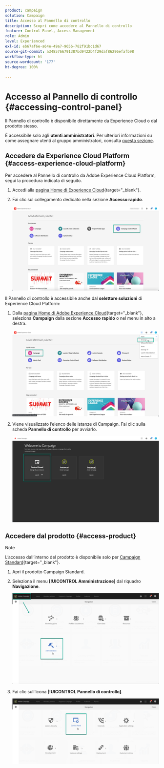 ```yaml
---
product: campaign
solution: Campaign
title: Accesso al Pannello di controllo
description: Scopri come accedere al Pannello di controllo
feature: Control Panel, Access Management
role: Admin
level: Experienced
exl-id: eb67af6e-a64e-49a7-9656-782f91bc1d67
source-git-commit: a3485766791387bd9422b4f29daf86296efafb98
workflow-type: ht
source-wordcount: '177'
ht-degree: 100%

---
```


# Accesso al Pannello di controllo {#accessing-control-panel}

Il Pannello di controllo è disponibile direttamente da Experience Cloud o dal prodotto stesso.

È accessibile solo agli **utenti amministratori**. Per ulteriori informazioni su come assegnare utenti al gruppo amministratori, consulta [questa sezione](../../discover/using/managing-permissions.md).

## Accedere da Experience Cloud Platform {#access-experience-cloud-platform}

Per accedere al Pannello di controllo da Adobe Experience Cloud Platform, segui la procedura indicata di seguito.

1. Accedi alla [pagina Home di Experience Cloud](https://experiencecloud.adobe.com/){target="_blank"}.

1. Fai clic sul collegamento dedicato nella sezione **Accesso rapido**.

   ![](assets/do-not-localize/quickaccess.png)

Il Pannello di controllo è accessibile anche dal **selettore soluzioni** di Experience Cloud Platform:

1. Dalla [pagina Home di Adobe Experience Cloud](https://experiencecloud.adobe.com/){target="_blank"}, seleziona **Campaign** dalla sezione **Accesso rapido** o nel menu in alto a destra.

   ![](assets/do-not-localize/control_panel_access1.png)

1. Viene visualizzato l’elenco delle istanze di Campaign. Fai clic sulla scheda **Pannello di controllo** per avviarlo.

   ![](assets/do-not-localize/control_panel_access2.png)

## Accedere dal prodotto {#access-product}

>[!NOTE]
>
>L’accesso dall’interno del prodotto è disponibile solo per [Campaign Standard](https://experienceleague.adobe.com/docs/campaign-standard/using/campaign-standard-home.html?lang=it){target="_blank"}.

1. Apri il prodotto Campaign Standard.

1. Seleziona il menu **[!UICONTROL Amministrazione]** dal riquadro **Navigazione**.

   ![](assets/control_panel_access3.png)

1. Fai clic sull’icona **[!UICONTROL Pannello di controllo]**.

   ![](assets/control_panel_access4.png)
